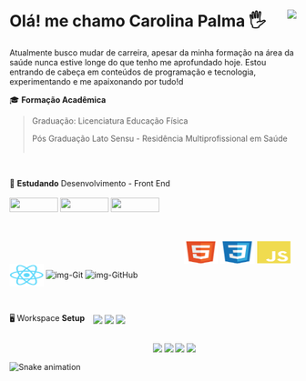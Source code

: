  #  Olá! me chamo Carolina Palma 🖐️ <img align="right" src="https://img.shields.io/badge/Pronouns-She%2FHer-orange">

<a align="center"> Atualmente busco mudar de carreira, apesar da minha formação na área da saúde nunca estive longe do que tenho me aprofundado hoje. Estou entrando de cabeça em conteúdos de programação e tecnologia, experimentando e me apaixonando por tudo!d
</a>

🎓 **Formação Acadêmica** <p>
  
> <p>
>Graduação: Licenciatura Educação Física &ensp;<img align="center" height="13" width="25" src="https://logodownload.org/wp-content/uploads/2015/03/uff-logo-4.png"><p>
>Pós Graduação Lato Sensu - Residência Multiprofissional em Saúde &ensp;<img align="center" height="13" width="25" src="https://logodownload.org/wp-content/uploads/2015/03/uff-logo-4.png">
</p>

&ensp; &ensp; &ensp; &ensp; &ensp; &ensp;  &ensp; &ensp; &ensp; &ensp; &ensp; &ensp; &ensp; &ensp; &ensp; &ensp;  &ensp; &ensp; &ensp; &ensp; &ensp; &ensp; &ensp; &ensp; <p>
  
🔰 **Estudando** Desenvolvimento - Front End <br>
	<br>
	<a href="https://www.udemy.com/course/curso-web/" target="_blank"><img height="25" width="85" src="https://img.shields.io/badge/Udemy-A435F0?style=for-the-badge&logo=Udemy&logoColor=white"></a>
	<a href="https://lms.startse.com/curso/tech-academy-turma-1/aulas/tech-academy-onboarding" target="_blank"><img height="25" width="85" src="https://user-images.githubusercontent.com/95711654/169910358-012bd846-7267-436a-87d9-c86cf5d2a8c4.png"></a>
	<a href="https://hotmart.com/pt-br/marketplace/produtos/devquest-dev-em-dobro/I56659685O" target="_blank"><img height="25" width="85" src="https://www.agenciamestre.com/wp-content/uploads/2015/09/hotmart-logo.png"></a>
	
	
<div style="display: inline_block"><br>
<br>
	&ensp; &ensp; &ensp; &ensp; &ensp; &ensp; &ensp; &ensp; &ensp; &ensp; &ensp; &ensp;  &ensp; &ensp; &ensp; &ensp; &ensp; &ensp; &ensp; &ensp; &ensp; &ensp; &ensp; &ensp; &ensp; &ensp; &ensp; &ensp;
	
  <img align="center" alt="img-HTML" height="40" width="60" src="https://raw.githubusercontent.com/devicons/devicon/master/icons/html5/html5-original.svg">
  
  <img align="center" alt="img-CSS" height="40" width="60" src="https://raw.githubusercontent.com/devicons/devicon/master/icons/css3/css3-original.svg">
	
  <img align="center" alt="img-Js" height="40" width="60" src="https://raw.githubusercontent.com/devicons/devicon/master/icons/javascript/javascript-plain.svg">
	
  <img align="center" alt="img-React" height="40" width="60" src="https://raw.githubusercontent.com/devicons/devicon/master/icons/react/react-original.svg">
	
  <img align="center" alt="img-Git" height="40" width="60" src="https://cdn.jsdelivr.net/gh/devicons/devicon/icons/git/git-plain.svg">
	
   <img align="center" alt="img-GitHub" height="40" width="60" src="https://cdn.jsdelivr.net/gh/devicons/devicon/icons/github/github-original.svg">

<br>
<br>	
<div> 
	
  ##
  
🖥️ Workspace **Setup** &ensp; <img align="center" width="150" src="https://img.shields.io/badge/NVIDIA-GTX1650super-76B900?style=for-the-badge&logo=nvidia&logoColor=white">
	<img align="center" width="120" src="https://img.shields.io/badge/Intel%20Core_i5_9th-0071C5?style=for-the-badge&logo=intel&logoColor=white">
  <img align="center" width="120" src="https://img.shields.io/badge/Windows-8_ram-0078D6?style=for-the-badge&logo=windows&logoColor=white">
</div>

##

<div> 
&ensp; &ensp; &ensp; &ensp; &ensp; &ensp; &ensp; &ensp; &ensp; &ensp; &ensp; &ensp; &ensp; &ensp; &ensp;  &ensp; &ensp; &ensp; &ensp; &ensp; &ensp; &ensp; &ensp;
  <a href="https://instagram.com/medeiros.palma" target="_blank"><img src="https://img.shields.io/badge/-Instagram-%23E4405F?style=for-the-badge&logo=instagram&logoColor=white" target="_blank"></a>
  <a href="Palma#2621" target="_blank"><img src="https://img.shields.io/badge/Palma2621-7289DA?style=for-the-badge&logo=discord&logoColor=white" target="_blank"></a> 
  <a href = "mailto:carolinapalma@id.uff.br"><img src="https://img.shields.io/badge/Gmail-D14836?style=for-the-badge&logo=gmail&logoColor=white" destino ="_blank"></a>
  <a href="https://www.linkedin.com/in/carolina-palma-medeiros-2696a2234/" target="_blank"><img src="https://img.shields.io/badge/-LinkedIn-%230077B5?style=for-the-badge&logo=linkedin&logoColor=white" target="_blank"></a>
	
![Snake animation](https://github.com/devemdobro/devemdobro/blob/output/github-contribution-grid-snake.svg)
</div>	
	
